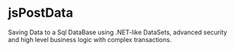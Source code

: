 # jsPostData
Saving Data to a Sql DataBase using .NET-like DataSets, advanced security and high level business logic with complex transactions.